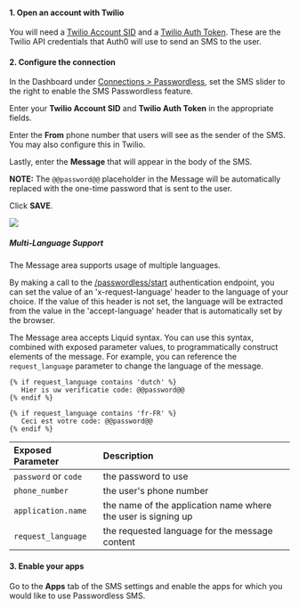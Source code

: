 #### 1. Open an account with Twilio

You will need a [Twilio Account SID](https://www.twilio.com/help/faq/twilio-basics/what-is-an-application-sid) and a [Twilio Auth Token](https://www.twilio.com/help/faq/twilio-basics/what-is-the-auth-token-and-how-can-i-change-it). These are the Twilio API credentials that Auth0 will use to send an SMS to the user.

#### 2. Configure the connection

In the Dashboard under [Connections > Passwordless](${uiURL}/#/connections/passwordless), set the SMS slider to the right to enable the SMS Passwordless feature.

Enter your **Twilio Account SID** and **Twilio Auth Token** in the appropriate fields.

Enter the **From** phone number that users will see as the sender of the SMS. You may also configure this in Twilio.

Lastly, enter the **Message** that will appear in the body of the SMS.

**NOTE:**  The `@@password@@` placeholder in the Message will be automatically replaced with the one-time password that is sent to the user.

Click **SAVE**.

![](/media/articles/connections/passwordless/passwordless-sms-config.png)

##### Multi-Language Support

The Message area supports usage of multiple languages.

By making a call to the [/passwordless/start](/docs/api/authentication#!#post--with_sms) authentication endpoint, you can set the value of an 'x-request-language' header to the language of your choice. If the value of this header is not set, the language will be extracted from the value in the 'accept-language' header that is automatically set by the browser.

The Message area accepts Liquid syntax. You can use this syntax, combined with exposed parameter values, to programmatically construct elements of the message. For example, you can reference the `request_language` parameter to change the language of the message.

```text
{% if request_language contains 'dutch' %}
   Hier is uw verificatie code: @@password@@
{% endif %}

{% if request_language contains 'fr-FR' %}
   Ceci est votre code: @@password@@
{% endif %}
```
| Exposed Parameter | Description |
|:------------------|:---------|
| `password` or `code` | the password to use |
| `phone_number` | the user's phone number |
| `application.name` | the name of the application name where the user is signing up |
| `request_language` | the requested language for the message content |

#### 3. Enable your apps

Go to the **Apps** tab of the SMS settings and enable the apps for which you would like to use Passwordless SMS.